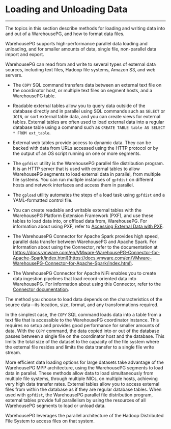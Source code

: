 # Loading and Unloading Data
---

The topics in this section describe methods for loading and writing data into and out of a WarehousePG, and how to format data files.

WarehousePG supports high-performance parallel data loading and unloading, and for smaller amounts of data, single file, non-parallel data import and export.

WarehousePG can read from and write to several types of external data sources, including text files, Hadoop file systems, Amazon S3, and web servers.

-   The `COPY` SQL command transfers data between an external text file on the coordinator host, or multiple text files on segment hosts, and a WarehousePG table.
-   Readable external tables allow you to query data outside of the database directly and in parallel using SQL commands such as `SELECT` or `JOIN`, or sort external table data, and you can create views for external tables. External tables are often used to load external data into a regular database table using a command such as `CREATE TABLE table AS SELECT * FROM ext_table`.
-   External web tables provide access to dynamic data. They can be backed with data from URLs accessed using the HTTP protocol or by the output of an OS script running on one or more segments.
-   The `gpfdist` utility is the WarehousePG parallel file distribution program. It is an HTTP server that is used with external tables to allow WarehousePG segments to load external data in parallel, from multiple file systems. You can run multiple instances of `gpfdist` on different hosts and network interfaces and access them in parallel.
-   The `gpload` utility automates the steps of a load task using `gpfdist` and a YAML-formatted control file.
-   You can create readable and writable external tables with the WarehousePG Platform Extension Framework \(PXF\), and use these tables to load data into, or offload data from, WarehousePG. For information about using PXF, refer to [Accessing External Data with PXF](../../external/pxf-overview.html).

-   The WarehousePG Connector for Apache Spark provides high speed, parallel data transfer between WarehousePG and Apache Spark. For information about using the Connector, refer to the documentation at [https://docs.vmware.com/en/VMware-WarehousePG-Connector-for-Apache-Spark/index.html](https://docs.vmware.com/en/VMware-WarehousePG-Connector-for-Apache-Spark/index.html).
-   The WarehousePG Connector for Apache NiFi enables you to create data ingestion pipelines that load record-oriented data into WarehousePG. For information about using this Connector, refer to the [Connector documentation](https://docs.vmware.com/en/VMware-WarehousePG-Connector-for-Apache-NiFi/index.html).

The method you choose to load data depends on the characteristics of the source data—its location, size, format, and any transformations required.

In the simplest case, the `COPY` SQL command loads data into a table from a text file that is accessible to the WarehousePG coordinator instance. This requires no setup and provides good performance for smaller amounts of data. With the `COPY` command, the data copied into or out of the database passes between a single file on the coordinator host and the database. This limits the total size of the dataset to the capacity of the file system where the external file resides and limits the data transfer to a single file write stream.

More efficient data loading options for large datasets take advantage of the WarehousePG MPP architecture, using the WarehousePG segments to load data in parallel. These methods allow data to load simultaneously from multiple file systems, through multiple NICs, on multiple hosts, achieving very high data transfer rates. External tables allow you to access external files from within the database as if they are regular database tables. When used with `gpfdist`, the WarehousePG parallel file distribution program, external tables provide full parallelism by using the resources of all WarehousePG segments to load or unload data.

WarehousePG leverages the parallel architecture of the Hadoop Distributed File System to access files on that system.

